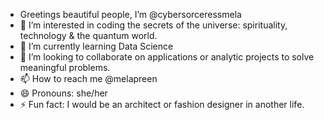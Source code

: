 - Greetings beautiful people, I’m @cybersorceressmela
- 👀 I’m interested in coding the secrets of the universe: spirituality, technology & the quantum world.
- 🌱 I’m currently learning Data Science
- 💞️ I’m looking to collaborate on applications or analytic projects to solve meaningful problems.
- 📫 How to reach me @melapreen
- 😄 Pronouns: she/her
- ⚡ Fun fact: I would be an architect or fashion designer in another life.

<!---
cybersorceressmela/cybersorceressmela is a ✨ special ✨ repository because its `README.md` (this file) appears on your GitHub profile.
You can click the Preview link to take a look at your changes.
--->
